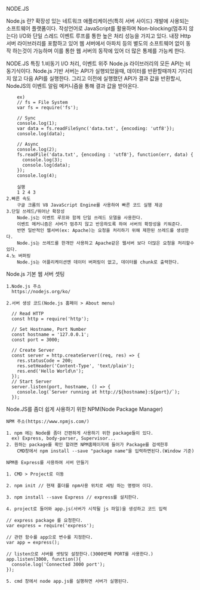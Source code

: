 NODE.JS

  Node.js 란?
    확장성 있는 네트워크 애플리케이션(특히 서버 사이드) 개발에 사용되는 소프트웨어 플랫폼이다.
    작성언어로 JavaScript를 활용하며 Non-blocking(멈추지 않는다) I/O와 단일 스레드 이벤트 루프를 통한
    높은 처리 성능을 가지고 있다.
    내장 Http 서버 라이브러리를 포함하고 있어 웹 서버에서 아파치 등의 별도의 소프트웨어 없이
    동작 하는것이 가능하며 이를 통한 웹 서버의 동작에 있어 더 많은 통제를 가능케 한다.


  NODE.JS 특징
    1.비동기 I/O 처리, 이벤트 위주
        Node.js 라이브러리의 모든 API는 비동기식이다.
        Node.js 기반 서버는 API가 실행되었을때, 데이터를 반환할때까지 기다리지 않고 다음 API를 실행한다.
        그리고 이전에 실행했던 API가 결과 값을 반환할시, NodeJS의 이벤트 알림 메커니즘을 통해
        결과 값을 받아온다.

        ex)
        // fs = File System
        var fs = require('fs');

        // Sync
        console.log(1);
        var data = fs.readFileSync('data.txt', {encoding: 'utf8'});
        console.log(data);

        // Async
        console.log(2);
        fs.readFile('data.txt', {encoding : 'utf8'}, function(err, data) {
          console.log(3);
          console.log(data);
        });
        console.log(4);

        실행
        1 2 4 3
    2.빠른 속도
        구글 크롬의 V8 JavaScript Engine를 사용하여 빠른 코드 실행 제공
    3.단일 쓰레드/뛰어난 확장성
        Node.js는 이벤트 루프와 함께 단일 쓰레드 모델을 사용한다.
        이벤트 메커니즘은 서버가 멈추지 않고 반응하도록 하여 서버의 확장성을 키워준다.
        반면 일반적인 웹서버(ex: Apache)는 요청을 처리하기 위해 제한된 쓰레드를 생성한다.
        Node.js는 쓰레드를 한개만 사용하고 Apache같은 웹서버 보다 더많은 요청을 처리할수있다.
    4.노 버퍼링
        Node.js는 어플리케이션엔 데이터 버퍼링이 없고, 데이터를 chunk로 출력한다.

  Node.js 기본 웹 서버 셋팅

    1.Node.js 주소
      https://nodejs.org/ko/

    2.서버 생성 코드(Node.js 홈페이 > About menu)

      // Read HTTP
      const http = require('http');

      // Set Hostname, Port Number
      const hostname = '127.0.0.1';
      const port = 3000;

      // Create Server
      const server = http.createServer((req, res) => {
        res.statusCode = 200;
        res.setHeader('Content-Type', 'text/plain');
        res.end('Hello World\n');
      });
      // Start Server
      server.listen(port, hostname, () => {
        console.log(`Server running at http://${hostname}:${port}/`);
      });

  Node.JS를 좀더 쉽게 사용하기 위한 NPM(Node Package Manager)

    NPM 주소(https://www.npmjs.com/)

    1. npm 에는 Node를 좀더 간편하게 사용하기 위한 package들이 있다.
      ex) Express, body-parser, Supervisor...
    2. 원하는 package를 확인 할려면 NPM홈페이지에 들어가 Package를 검색한후
        CMD창에서 npm install --save "package name"을 입력하면된다.(Window 기준)

    NPM중 Express를 사용하여 서버 만들기

    1. CMD > Project로 이동

    2. npm init // 현재 폴더를 npm사용 위치로 세팅 하는 명령어 이다.

    3. npm install --save Express // express를 설치한다.

    4. project로 들어와 app.js(서버가 시작될 js 파일)을 생성하고 코드 입력

    // express package 를 요청한다.
    var express = require('express');

    // 관련 함수를 app으로 변수를 지정한다.
    var app = express();

    // listen으로 서버를 셋팅및 설정한다.(3000번째 PORT를 사용한다.)
    app.listen(3000, function(){
      console.log('Connected 3000 port');
    });

    5. cmd 창에서 node app.js를 실행하면 서버가 실행된다.
